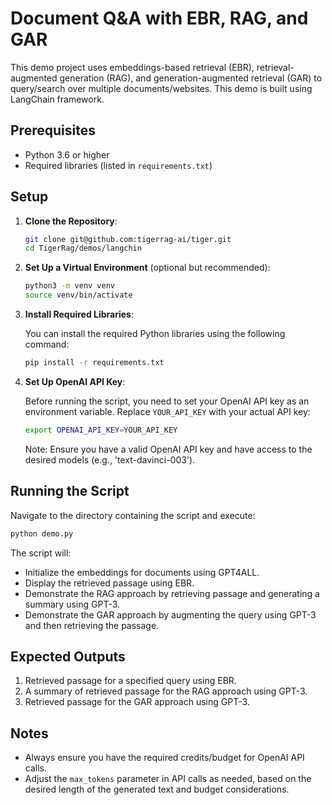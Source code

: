 # Document Q&A with EBR, RAG, and GAR

This demo project uses embeddings-based retrieval (EBR), retrieval-augmented generation (RAG), and generation-augmented retrieval (GAR) to query/search over multiple documents/websites. This demo is built using LangChain framework.

## Prerequisites

- Python 3.6 or higher
- Required libraries (listed in `requirements.txt`)

## Setup

1. **Clone the Repository**:

   ```bash
   git clone git@github.com:tigerrag-ai/tiger.git
   cd TigerRag/demos/langchin
   ```

2. **Set Up a Virtual Environment** (optional but recommended):

   ```bash
   python3 -m venv venv
   source venv/bin/activate
   ```

3. **Install Required Libraries**:

   You can install the required Python libraries using the following command:
   
   ```bash
   pip install -r requirements.txt
   ```

4. **Set Up OpenAI API Key**:

   Before running the script, you need to set your OpenAI API key as an environment variable. Replace `YOUR_API_KEY` with your actual API key:

   ```bash
   export OPENAI_API_KEY=YOUR_API_KEY
   ```

   Note: Ensure you have a valid OpenAI API key and have access to the desired models (e.g., 'text-davinci-003').


## Running the Script

Navigate to the directory containing the script and execute:

```bash
python demo.py
```

The script will:
- Initialize the embeddings for documents using GPT4ALL.
- Display the retrieved passage using EBR.
- Demonstrate the RAG approach by retrieving passage and generating a summary using GPT-3.
- Demonstrate the GAR approach by augmenting the query using GPT-3 and then retrieving the passage.

## Expected Outputs

1. Retrieved passage for a specified query using EBR.
3. A summary of retrieved passage for the RAG approach using GPT-3.
4. Retrieved passage for the GAR approach using GPT-3.

## Notes

- Always ensure you have the required credits/budget for OpenAI API calls.
- Adjust the `max_tokens` parameter in API calls as needed, based on the desired length of the generated text and budget considerations.
